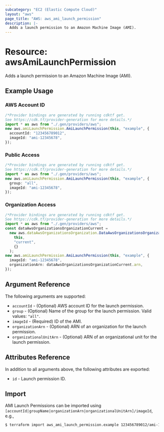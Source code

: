 ```yaml
---
subcategory: "EC2 (Elastic Compute Cloud)"
layout: "aws"
page_title: "AWS: aws_ami_launch_permission"
description: |-
  Adds a launch permission to an Amazon Machine Image (AMI).
---
```


# Resource: awsAmiLaunchPermission

Adds a launch permission to an Amazon Machine Image (AMI).

## Example Usage

### AWS Account ID

```typescript
/*Provider bindings are generated by running cdktf get.
See https://cdk.tf/provider-generation for more details.*/
import * as aws from "./.gen/providers/aws";
new aws.amiLaunchPermission.AmiLaunchPermission(this, "example", {
  accountId: "123456789012",
  imageId: "ami-12345678",
});

```

### Public Access

```typescript
/*Provider bindings are generated by running cdktf get.
See https://cdk.tf/provider-generation for more details.*/
import * as aws from "./.gen/providers/aws";
new aws.amiLaunchPermission.AmiLaunchPermission(this, "example", {
  group: "all",
  imageId: "ami-12345678",
});

```

### Organization Access

```typescript
/*Provider bindings are generated by running cdktf get.
See https://cdk.tf/provider-generation for more details.*/
import * as aws from "./.gen/providers/aws";
const dataAwsOrganizationsOrganizationCurrent =
  new aws.dataAwsOrganizationsOrganization.DataAwsOrganizationsOrganization(
    this,
    "current",
    {}
  );
new aws.amiLaunchPermission.AmiLaunchPermission(this, "example", {
  imageId: "ami-12345678",
  organizationArn: dataAwsOrganizationsOrganizationCurrent.arn,
});

```

## Argument Reference

The following arguments are supported:

* `accountId` - (Optional) AWS account ID for the launch permission.
* `group` - (Optional) Name of the group for the launch permission. Valid values: `"all"`.
* `imageId` - (Required) ID of the AMI.
* `organizationArn` - (Optional) ARN of an organization for the launch permission.
* `organizationalUnitArn` - (Optional) ARN of an organizational unit for the launch permission.

## Attributes Reference

In addition to all arguments above, the following attributes are exported:

* `id` - Launch permission ID.

## Import

AMI Launch Permissions can be imported using `[accountId|groupName|organizationArn|organizationalUnitArn]/imageId`, e.g.,

```sh
$ terraform import aws_ami_launch_permission.example 123456789012/ami-12345678
```
